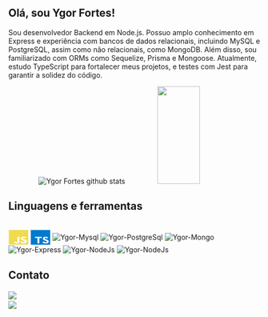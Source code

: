 ## Olá, sou Ygor Fortes!


Sou desenvolvedor Backend em Node.js. Possuo amplo conhecimento em Express e experiência com bancos de dados relacionais, incluindo MySQL e PostgreSQL, assim como não relacionais, como MongoDB. Além disso, sou familiarizado com ORMs como Sequelize, Prisma e Mongoose. 
Atualmente, estudo TypeScript para fortalecer meus projetos, e testes com Jest para garantir a solidez do código.


<div align="center">  
  <img width="49%" height="195px" src="https://github-readme-stats.vercel.app/api?username=YgorFortes&show_icons=true&count_private=true&title_color=00bfbf&icon_color=00bfbf&text_color=c9d1d9&bg_color=0d1117" alt="Ygor Fortes github stats" /> 
  <img width="41%" height="195px" src="https://github-readme-stats.vercel.app/api/top-langs/?username=YgorFortes&layout=compact&hide_border=true&title_color=00bfbf&text_color=00bfbf&bg_color=0d1117" />
</div>

## Linguagens e ferramentas
<div style="display: inline_block"><br>
  <img align="center" alt="Ygor-js" height="30" width="40" src="https://raw.githubusercontent.com/devicons/devicon/master/icons/javascript/javascript-plain.svg">
  <img align="center" alt="Ygor-Ts" height="30" width="40" src="https://raw.githubusercontent.com/devicons/devicon/master/icons/typescript/typescript-plain.svg">
  <img align="center" alt="Ygor-Mysql" height="30" width="55" src="https://cdn.jsdelivr.net/gh/devicons/devicon/icons/mysql/mysql-original-wordmark.svg" />
  <img align="center" alt="Ygor-PostgreSql" height="30" width="55" src="https://cdn.jsdelivr.net/gh/devicons/devicon/icons/postgresql/postgresql-original-wordmark.svg" />
  <img align="center" alt="Ygor-Mongo" height="30" width="55" src="https://cdn.jsdelivr.net/gh/devicons/devicon/icons/mongodb/mongodb-original-wordmark.svg" />
  <img align="center" alt="Ygor-Express" height="30" width="40" src="https://cdn.jsdelivr.net/gh/devicons/devicon/icons/express/express-original.svg" />
  <img align="center" alt="Ygor-NodeJs" height="30" width="40"  src="https://cdn.jsdelivr.net/gh/devicons/devicon/icons/nodejs/nodejs-original-wordmark.svg" />
  <img align="center" alt="Ygor-NodeJs" height="30" width="40"  src="https://cdn.jsdelivr.net/gh/devicons/devicon/icons/jest/jest-plain.svg" />
</div>

## Contato

<div style="margin-top: 20px; display: flex; flex-direction: column;"> 
  <a href="mailto:ygorsilva532@gmail.com"><img src="https://img.shields.io/badge/-Gmail-%23333?style=for-the-badge&logo=gmail&logoColor=white" target="_blank"></a>
  <a href="https://www.linkedin.com/in/ygor-fortes-2b4563264" target="_blank"><img src="https://img.shields.io/badge/-LinkedIn-%230077B5?style=for-the-badge&logo=linkedin&logoColor=white" target="_blank"></a> 
</div>

